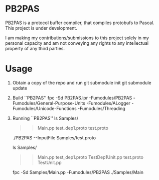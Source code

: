 # PB2PAS
PB2PAS is a protocol buffer compiler, that compiles protobufs to Pascal. This project is under development.

I am making my contributions/submissions to this project solely in my personal capacity and am not conveying any rights to any intellectual property of any third parties.

# Usage

1) Obtain a copy of the repo and run 
    git submodule init
    git submodule update

2) Build ``PB2PAS''
    fpc -Sd PB2PAS.lpr  -Fumodules/PB2PAS -Fumodules/General-Purpose-Units -Fumodules/ALogger -Fumodules/Unicode-Functions -Fumodules/Threading

3) Running ``PB2PAS''
    ls Samples/
      >> Main.pp  test_dep1.proto  test.proto 

    ./PB2PAS --InputFile Samples/test.proto

    ls Samples/
      >> Main.pp  test_dep1.proto  TestDep1Unit.pp  test.proto  TestUnit.pp 

    fpc -Sd Samples/Main.pp -Fumodules/PB2PAS
    ./Samples/Main
